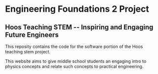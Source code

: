 # Engineering Foundations 2 Project 

## Hoos Teaching STEM -- Inspiring and Engaging Future Engineers
This reposity contains the code for the software portion of the Hoos teaching stem project. 

This website aims to give middle school students an engaging intro to physics concepts and relate such concepts to practical engineering. 
